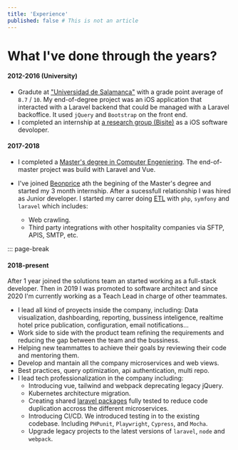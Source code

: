 ```yaml
---
title: 'Experience'
published: false # This is not an article
---
```


# What I've done through the years?

#### 2012-2016 (University)

- Gradute at ["Universidad de Salamanca"](https://usal.es) with a grade point average of `8.7` / `10`. My end-of-degree project was an iOS application that interacted with a Laravel backend that could be managed with a Laravel backoffice. It used `jQuery` and `Bootstrap` on the front end.
- I completed an internship at [a research group (Bisite)](https://bisite.usal.es/) as a iOS software devoloper.

#### 2017-2018

- I completed a [Master's degree in Computer Engeniering](https://www.usal.es/master-ingenieria-informatica). The end-of-master project was build with Laravel and Vue.

- I've joined [Beonprice](https://beonprice.com/product) ath the begining of the Master's degree and started my 3 month internship. After a sucessfull relationship I was hired as Junior developer. I started my carrer doing [ETL](https://en.wikipedia.org/wiki/Extract,_transform,_load) with `php`, `symfony` and `laravel` which includes:
  - Web crawling.
  - Third party integrations with other hospitality companies via SFTP, APIS, SMTP, etc.

::: page-break

#### 2018-present

After 1 year joined the solutions team an started working as a full-stack developer. Then in 2019 I was promoted to software architect and since 2020 I'm currently working as a Teach Lead in charge of other teammates.

- I lead all kind of proyects inside the company, including: Data visualization, dashboarding, reporting, bussiness inteligence, realtime hotel price publication, configuration, email notifications...
- Work side to side with the product team refining the requirements and reducing the gap between the team and the bussiness.
- Helping new teammattes to achieve their goals by reviewing their code and mentoring them.
- Develop and mantain all the company microservices and web views.
- Best practices, query optimization, api authentication, multi repo.
- I lead tech professionalization in the company including:
  - Introducing vue, tailwind and webpack deprecating legacy jQuery.
  - Kubernetes architecture migration.
  - Creating shared [laravel packages](https://laravel.com/docs/8.x/packages) fully tested to reduce code duplication accross the different microservices.
  - Introducing CI/CD. We introduced testing in to the existing codebase. Including `PHPunit`, `Playwright`, `Cypress`, and `Mocha`.
  - Upgrade legacy projects to the latest versions of `laravel`, `node` and `webpack`.
